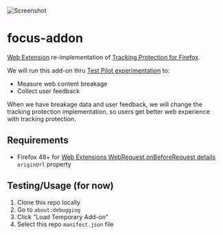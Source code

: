 ![Screenshot](https://raw.githubusercontent.com/groovecoder/focus-addon/master/img/screenshot.png)
# focus-addon
[Web Extension](https://developer.mozilla.org/en-US/Add-ons/WebExtensions/) re-implementation of [Tracking Protection for Firefox](https://support.mozilla.org/en-US/kb/tracking-protection-pbm).

We will run this add-on thru [Test Pilot experimentation](https://testpilot.firefox.com/experiments) to:

* Measure web content breakage
* Collect user feedback

When we have breakage data and user feedback, we will change the tracking protection implementation, so users get better web experience with tracking protection.

## Requirements

* Firefox 48+ for [Web Extensions WebRequest.onBeforeRequest details](https://developer.mozilla.org/en-US/Add-ons/WebExtensions/API/WebRequest/onBeforeRequest#details) `originUrl` property

## Testing/Usage (for now)

1. Clone this repo locally
2. Go to `about:debugging`
3. Click "Load Temporary Add-on"
4. Select this repo `manifest.json` file
